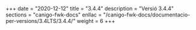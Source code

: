 +++
date        = "2020-12-12"
title       = "3.4.4"
description = "Versió 3.4.4"
sections    = "canigo-fwk-docs"
enllac		= "/canigo-fwk-docs/documentacio-per-versions/3.4LTS/3.4.4/"
weight		= 6
+++

